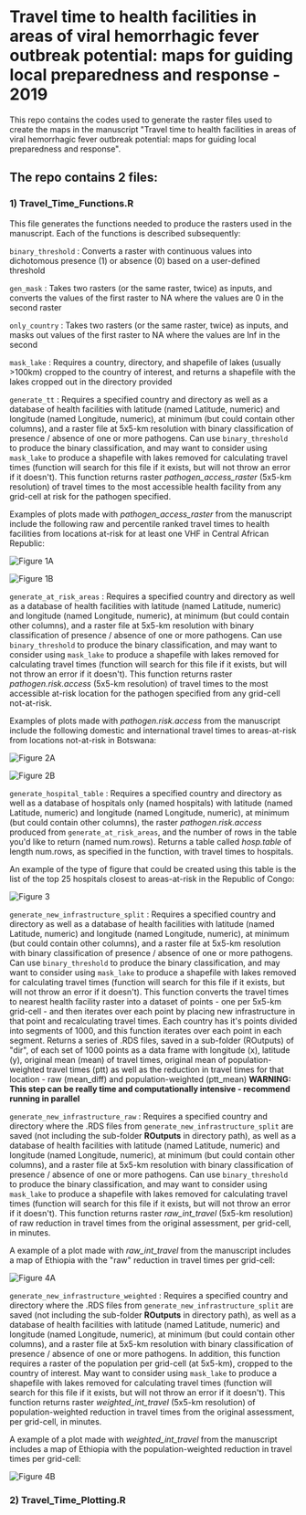 # Travel time to health facilities in areas of viral hemorrhagic fever outbreak potential: maps for guiding local preparedness and response - 2019

This repo contains the codes used to generate the raster files used to create the maps in the manuscript "Travel time to health facilities in areas of viral hemorrhagic fever outbreak potential: maps for guiding local preparedness and response". 

## The repo contains 2 files:

### 1) Travel_Time_Functions.R

This file generates the functions needed to produce the rasters used in the manuscript. Each of the functions is described subsequently:

`binary_threshold` : Converts a raster with continuous values into dichotomous presence (1) or absence (0) based on a user-defined threshold

`gen_mask` : Takes two rasters (or the same raster, twice) as inputs, and converts the values of the first raster to NA where the values are 0 in the second raster

`only_country` : Takes two rasters (or the same raster, twice) as inputs, and masks out values of the first raster to NA where the values are Inf in the second

`mask_lake` : Requires a country, directory, and shapefile of lakes (usually >100km) cropped to the country of interest, and returns a shapefile with the lakes cropped out in the directory provided

`generate_tt` : Requires a specified country and directory as well as a database of health facilities with latitude (named Latitude, numeric) and longitude (named Longitude, numeric), at minimum (but could contain other columns), and a raster file at 5x5-km resolution with binary classification of presence / absence of one or more pathogens. Can use `binary_threshold` to produce the binary classification, and may want to consider using `mask_lake` to produce a shapefile with lakes removed for calculating travel times (function will search for this file if it exists, but will not throw an error if it doesn't). This function returns raster *pathogen_access_raster* (5x5-km resolution) of travel times to the most accessible health facility from any grid-cell at risk for the pathogen specified. 

Examples of plots made with *pathogen_access_raster* from the manuscript include the following raw and percentile ranked travel times to health facilities from locations at-risk for at least one VHF in Central African Republic:

![Figure 1A](Maps/CAR_travel_time_raw.PNG)

![Figure 1B](Maps/CAR_travel_time_percentage.PNG)

`generate_at_risk_areas` : Requires a specified country and directory as well as a database of health facilities with latitude (named Latitude, numeric) and longitude (named Longitude, numeric), at minimum (but could contain other columns), and a raster file at 5x5-km resolution with binary classification of presence / absence of one or more pathogens. Can use `binary_threshold` to produce the binary classification, and may want to consider using `mask_lake` to produce a shapefile with lakes removed for calculating travel times (function will search for this file if it exists, but will not throw an error if it doesn't). This function returns raster *pathogen.risk.access* (5x5-km resolution) of travel times to the most accessible at-risk location for the pathogen specified from any grid-cell not-at-risk. 

Examples of plots made with *pathogen.risk.access* from the manuscript include the following domestic and international travel times to areas-at-risk from locations not-at-risk in Botswana:

![Figure 2A](Maps/Botswana_travel_time_atrisk_inner.PNG)

![Figure 2B](Maps/Botswana_travel_time_atrisk_outer.PNG)

`generate_hospital_table` : Requires a specified country and directory as well as a database of hospitals only (named hospitals) with latitude (named Latitude, numeric) and longitude (named Longitude, numeric), at minimum (but could contain other columns), the raster *pathogen.risk.access* produced from `generate_at_risk_areas`, and the number of rows in the table you'd like to return (named num.rows). Returns a table called *hosp.table* of length num.rows, as specified in the function,  with travel times to hospitals. 

An example of the type of figure that could be created using this table is the list of the top 25 hospitals closest to areas-at-risk in the Republic of Congo:

![Figure 3](Maps/Congo_ranked_hospital_list.PNG)

`generate_new_infrastructure_split` : Requires a specified country and directory as well as a database of health facilities with latitude (named Latitude, numeric) and longitude (named Longitude, numeric), at minimum (but could contain other columns), and a raster file at 5x5-km resolution with binary classification of presence / absence of one or more pathogens. Can use `binary_threshold` to produce the binary classification, and may want to consider using `mask_lake` to produce a shapefile with lakes removed for calculating travel times (function will search for this file if it exists, but will not throw an error if it doesn't). This function converts the travel times to nearest health facility raster into a dataset of points - one per 5x5-km grid-cell - and then iterates over each point by placing new infrastructure in that point and recalculating travel times. Each country has it's points divided into segments of 1000, and this function iterates over each point in each segment. Returns a series of .RDS files, saved in a sub-folder (ROutputs) of "dir", of each set of 1000 points as a data frame with longitude (x), latitude (y), original mean (mean) of travel times, original mean of population-weighted travel times (ptt) as well as the reduction in travel times for that location - raw (mean_diff) and population-weighted (ptt_mean)
**WARNING: This step can be really time and computationally intensive - recommend running in parallel**

`generate_new_infrastructure_raw` : Requires a specified country and directory where the .RDS files from `generate_new_infrastructure_split` are saved (not including the sub-folder **ROutputs** in directory path), as well as a database of health facilities with latitude (named Latitude, numeric) and longitude (named Longitude, numeric), at minimum (but could contain other columns), and a raster file at 5x5-km resolution with binary classification of presence / absence of one or more pathogens. Can use `binary_threshold` to produce the binary classification, and may want to consider using `mask_lake` to produce a shapefile with lakes removed for calculating travel times (function will search for this file if it exists, but will not throw an error if it doesn't). This function returns raster *raw_int_travel* (5x5-km resolution) of raw reduction in travel times from the original assessment, per grid-cell, in minutes.

A example of a plot made with *raw_int_travel* from the manuscript includes a map of Ethiopia with the "raw" reduction in travel times per grid-cell:

![Figure 4A](Maps/Ethiopia_travel_time_reduction_raw.PNG)

`generate_new_infrastructure_weighted` : Requires a specified country and directory where the .RDS files from `generate_new_infrastructure_split` are saved (not including the sub-folder **ROutputs** in directory path), as well as a database of health facilities with latitude (named Latitude, numeric) and longitude (named Longitude, numeric), at minimum (but could contain other columns), and a raster file at 5x5-km resolution with binary classification of presence / absence of one or more pathogens. In addition, this function requires a raster of the population per grid-cell (at 5x5-km), cropped to the country of interest. May want to consider using `mask_lake` to produce a shapefile with lakes removed for calculating travel times (function will search for this file if it exists, but will not throw an error if it doesn't). This function returns raster *weighted_int_travel* (5x5-km resolution) of population-weighted reduction in travel times from the original assessment, per grid-cell, in minutes.

A example of a plot made with *weighted_int_travel* from the manuscript includes a map of Ethiopia with the population-weighted reduction in travel times per grid-cell:

![Figure 4B](Maps/Ethiopia_travel_time_reduction_weighted.PNG)

### 2) Travel_Time_Plotting.R
